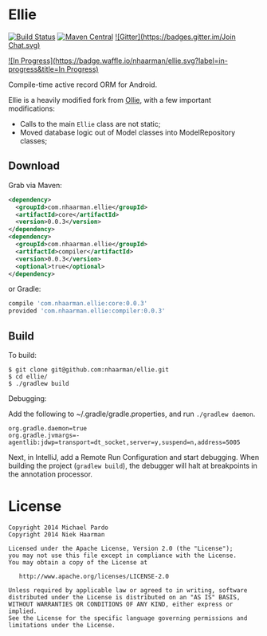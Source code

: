Ellie
=====
[![Build Status](https://travis-ci.org/nhaarman/ellie.svg?branch=0.0.3)](https://travis-ci.org/nhaarman/ellie)
[![Maven Central](https://maven-badges.herokuapp.com/maven-central/com.nhaarman.ellie/core/badge.svg)](https://maven-badges.herokuapp.com/maven-central/com.nhaarman.ellie/core)
[![Gitter](https://badges.gitter.im/Join Chat.svg)](https://gitter.im/nhaarman/ellie?utm_source=badge&utm_medium=badge&utm_campaign=pr-badge&utm_content=badge)

[![In Progress](https://badge.waffle.io/nhaarman/ellie.svg?label=in-progress&title=In Progress)](http://waffle.io/nhaarman/ellie)

Compile-time active record ORM for Android.

Ellie is a heavily modified fork from [Ollie](https://github.com/pardom/ollie), with a few important modifications:

 - Calls to the main `Ellie` class are not static;
 - Moved database logic out of Model classes into ModelRepository classes;

Download
--------

Grab via Maven:

```xml
<dependency>
  <groupId>com.nhaarman.ellie</groupId>
  <artifactId>core</artifactId>
  <version>0.0.3</version>
</dependency>
<dependency>
  <groupId>com.nhaarman.ellie</groupId>
  <artifactId>compiler</artifactId>
  <version>0.0.3</version>
  <optional>true</optional>
</dependency>
```

or Gradle:

```groovy
compile 'com.nhaarman.ellie:core:0.0.3'
provided 'com.nhaarman.ellie:compiler:0.0.3'
```

Build
-----

To build:

```
$ git clone git@github.com:nhaarman/ellie.git
$ cd ellie/
$ ./gradlew build
```

Debugging:

Add the following to ~/.gradle/gradle.properties, and run `./gradlew daemon`.

```
org.gradle.daemon=true
org.gradle.jvmargs=-agentlib:jdwp=transport=dt_socket,server=y,suspend=n,address=5005
```

Next, in IntelliJ, add a Remote Run Configuration and start debugging. When building the project (`gradlew build`), the debugger will halt at breakpoints in the annotation
processor.

License
=======

    Copyright 2014 Michael Pardo
    Copyright 2014 Niek Haarman

    Licensed under the Apache License, Version 2.0 (the "License");
    you may not use this file except in compliance with the License.
    You may obtain a copy of the License at

       http://www.apache.org/licenses/LICENSE-2.0

    Unless required by applicable law or agreed to in writing, software
    distributed under the License is distributed on an "AS IS" BASIS,
    WITHOUT WARRANTIES OR CONDITIONS OF ANY KIND, either express or implied.
    See the License for the specific language governing permissions and
    limitations under the License.
